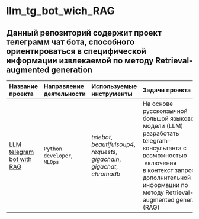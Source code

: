 # llm_tg_bot_wich_RAG
## Данный репозиторий содержит проект телеграмм чат бота, способного ориентироваться в специфической информации извлекаемой по методу Retrieval-augmented generation

|Название проекта                     |Направление деятельности   |Используемые инструменты     | Задачи проекта                                                      |
|:------------------------------------|:--------------------------|:----------------------------|:--------------------------------------------------------------------|
|[LLM telegram bot with RAG](https://github.com/sx118828/)|`Python developer`, `MLOps`|*telebot*, *beautifulsoup4*, *requests*, *gigachain*, *gigachat*, *chromadb*|На основе русскоязычной большой языковой модели (LLM) разработать telegram-консультанта с возможностью  включения  в контекст запроса дополнительной информации по методу Retrieval-augmented generation (RAG)|
